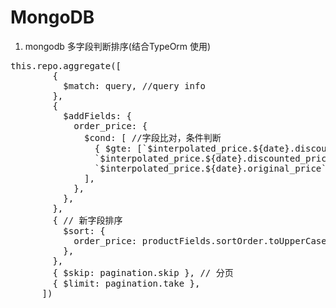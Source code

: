 

MongoDB
=====

1. mongodb 多字段判断排序(结合TypeOrm 使用)
<pre>
this.repo.aggregate([
        {
          $match: query, //query info
        },
        {
          $addFields: {
            order_price: {
              $cond: [ //字段比对，条件判断
                { $gte: [`$interpolated_price.${date}.discounted_price`, 0] },
                `$interpolated_price.${date}.discounted_price`,
                `$interpolated_price.${date}.original_price`,
              ],
            },
          },
        },
        { // 新字段排序
          $sort: {
            order_price: productFields.sortOrder.toUpperCase() === 'DESC' ? -1 : 1,
          },
        },
        { $skip: pagination.skip }, // 分页
        { $limit: pagination.take },
      ])
</pre>
